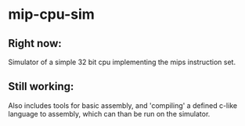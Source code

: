 # mip-cpu-sim

## Right now:
Simulator of a simple 32 bit cpu implementing the mips instruction set. 

## Still working:

Also includes tools for basic assembly, and 'compiling' a defined c-like language to assembly, which can than be run on the simulator.
